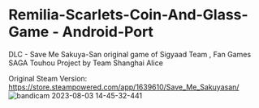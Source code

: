 # Remilia-Scarlets-Coin-And-Glass-Game - Android-Port
DLC - Save Me Sakuya-San
original game of Sigyaad Team , Fan Games SAGA Touhou Project by Team Shanghai Alice

Original Steam Version: https://store.steampowered.com/app/1639610/Save_Me_Sakuyasan/
![bandicam 2023-08-03 14-45-32-441](https://github.com/DropSonic0/Remilia-Scarlets-Coin-And-Glass-Game/assets/130788813/f9e74ca3-fc04-4dc3-aad9-017fb98e2a7d)
